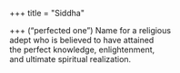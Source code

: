 +++
title = "Siddha"

+++
(“perfected one”) Name for a religious  
adept who is believed to have attained  
the perfect knowledge, enlightenment,  
and ultimate spiritual realization.